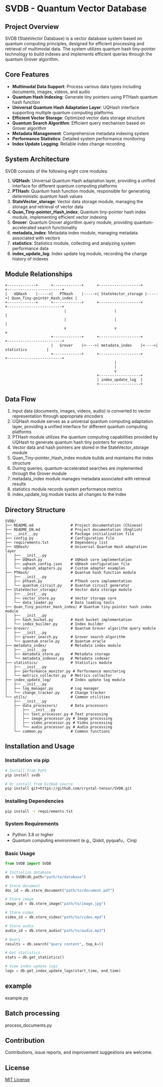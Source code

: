 # SVDB - Quantum Vector Database

## Project Overview

SVDB (StateVector Database) is a vector database system based on quantum computing principles, designed for efficient processing and retrieval of multimodal data. The system utilizes quantum hash tiny-pointer technology to build indexes and implements efficient queries through the quantum Grover algorithm.

## Core Features

- **Multimodal Data Support**: Process various data types including documents, images, videos, and audio
- **Quantum Hash Indexing**: Generate tiny pointers using PTHash quantum hash function
- **Universal Quantum Hash Adaptation Layer**: UQHash interface supporting multiple quantum computing platforms
- **Efficient Vector Storage**: Optimized vector data storage structure
- **Quantum Search Algorithm**: Efficient query mechanism based on Grover algorithm
- **Metadata Management**: Comprehensive metadata indexing system
- **Performance Statistics**: Detailed system performance monitoring
- **Index Update Logging**: Reliable index change recording

## System Architecture

SVDB consists of the following eight core modules:

1. **UQHash**: Universal Quantum Hash adaptation layer, providing a unified interface for different quantum computing platforms
2. **PTHash**: Quantum hash function module, responsible for generating deterministic quantum hash values
3. **StateVector_storage**: Vector data storage module, managing the storage and retrieval of vector data
4. **Quan_Tiny-pointer_Hash_index**: Quantum tiny-pointer hash index module, implementing efficient vector indexing
5. **Grover**: Quantum Grover algorithm query module, providing quantum-accelerated search functionality
6. **metadata_index**: Metadata index module, managing metadata associated with vectors
7. **statistics**: Statistics module, collecting and analyzing system performance data
8. **index_update_log**: Index update log module, recording the change history of indexes

## Module Relationships

```
+-------------+      +-------------+      +-------------------+      +-------------------------+
|   UQHash    |----->|   PTHash    |----->| StateVector_storage |----->| Quan_Tiny-pointer_Hash_index |
+-------------+      +-------------+      +-------------------+      +-------------------------+
                           |                      |                             |
                           |                      |                             |
                           v                      v                             v
                     +-------------+      +-------------------+      +-------------------------+
                     |   Grover    |<---->| metadata_index    |<---->|      statistics         |
                     +-------------+      +-------------------+      +-------------------------+
                                                  |
                                                  |
                                                  v
                                          +-------------------+
                                          | index_update_log  |
                                          +-------------------+
```

## Data Flow

1. Input data (documents, images, videos, audio) is converted to vector representation through appropriate encoders
2. UQHash module serves as a universal quantum computing adaptation layer, providing a unified interface for different quantum computing platforms
3. PTHash module utilizes the quantum computing capabilities provided by UQHash to generate quantum hash tiny pointers for vectors
4. Vector data and hash pointers are stored in the StateVector_storage module
5. Quan_Tiny-pointer_Hash_index module builds and maintains the index structure
6. During queries, quantum-accelerated searches are implemented through the Grover module
7. metadata_index module manages metadata associated with retrieval results
8. statistics module records system performance metrics
9. index_update_log module tracks all changes to the index

## Directory Structure

```
SVDB/
├── README.md                 # Project documentation (Chinese)
├── README_EN.md              # Project documentation (English)
├── __init__.py               # Package initialization file
├── config.py                 # Configuration file
├── requirements.txt          # Dependency list
├── UQHash/                   # Universal Quantum Hash adaptation layer
│   ├── __init__.py
│   ├── UQHash.py             # UQHash core implementation
│   ├── uqhash_config.json    # UQHash configuration file
│   └── uqhash_adapters.py    # Custom adapter examples
├── PTHash/                   # Quantum hash function module
│   ├── __init__.py
│   ├── pthash.py             # PTHash core implementation
│   └── quantum_circuit.py    # Quantum circuit generator
├── StateVector_storage/      # Vector data storage module
│   ├── __init__.py
│   ├── vector_store.py       # Vector storage core
│   └── data_loader.py        # Data loading tools
├── Quan_Tiny_pointer_Hash_index/ # Quantum tiny-pointer hash index module
│   ├── __init__.py
│   ├── hash_bucket.py        # Hash bucket implementation
│   └── index_builder.py      # Index builder
├── Grover/                   # Quantum Grover algorithm query module
│   ├── __init__.py
│   ├── grover_search.py      # Grover search algorithm
│   └── quantum_oracle.py     # Quantum oracle
├── metadata_index/           # Metadata index module
│   ├── __init__.py
│   ├── metadata_store.py     # Metadata storage
│   └── metadata_indexer.py   # Metadata indexer
├── statistics/               # Statistics module
│   ├── __init__.py
│   ├── performance_monitor.py # Performance monitoring
│   └── metrics_collector.py  # Metrics collector
├── index_update_log/         # Index update log module
│   ├── __init__.py
│   ├── log_manager.py        # Log manager
│   └── change_tracker.py     # Change tracker
└── utils/                    # Common utilities
    ├── __init__.py
    ├── data_processors/      # Data processors
    │   ├── __init__.py
    │   ├── text_processor.py # Text processing
    │   ├── image_processor.py # Image processing
    │   ├── video_processor.py # Video processing
    │   └── audio_processor.py # Audio processing
    └── common.py             # Common functions
```

## Installation and Usage

### Installation via pip

```bash
# Install from PyPI
pip install svdb

# Or install from GitHub source
pip install git+https://github.com/crystal-tensor/SVDB.git
```

### Installing Dependencies

```bash
pip install -r requirements.txt
```

### System Requirements

- Python 3.8 or higher
- Quantum computing environment (e.g., Qiskit, pyquafu，Cirq)

### Basic Usage

```python
from SVDB import SVDB

# Initialize database
db = SVDB(db_path="path/to/database")

# Store document
doc_id = db.store_document("path/to/document.pdf")

# Store image
image_id = db.store_image("path/to/image.jpg")

# Store video
video_id = db.store_video("path/to/video.mp4")

# Store audio
audio_id = db.store_audio("path/to/audio.mp3")

# Query
results = db.search("query content", top_k=5)

# Get statistics
stats = db.get_statistics()

# View index update logs
logs = db.get_index_update_logs(start_time, end_time)
```
## example
example.py

## Batch processing
process_documents.py

## Contribution

Contributions, issue reports, and improvement suggestions are welcome.

## License

[MIT License](LICENSE)